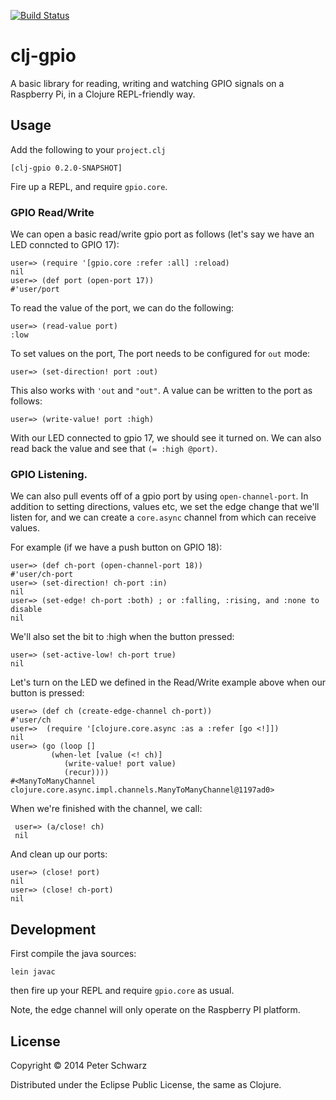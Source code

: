[![Build Status](https://travis-ci.org/peterschwarz/clj-gpio.svg)](https://travis-ci.org/peterschwarz/clj-gpio)

# clj-gpio

A basic library for reading, writing and watching GPIO signals on a Raspberry
Pi, in a Clojure REPL-friendly way.

## Usage

Add the following to your `project.clj`

    [clj-gpio 0.2.0-SNAPSHOT]

Fire up a REPL, and require `gpio.core`.

### GPIO Read/Write 

We can open a basic read/write gpio port as follows (let's say we have an LED
conncted to GPIO 17):

    user=> (require '[gpio.core :refer :all] :reload)
    nil
    user=> (def port (open-port 17))
    #'user/port

To read the value of the port, we can do the following:

    user=> (read-value port)
    :low

To set values on the port, The port needs to be configured for `out` mode:

    user=> (set-direction! port :out)

This also works with `'out` and `"out"`.  A value can be written to the port
as follows:

    user=> (write-value! port :high)

With our LED connected to gpio 17, we should see it turned on.  We can also
read back the value and see that `(= :high @port)`.

### GPIO Listening.

We can also pull events off of a gpio port by using `open-channel-port`.  In
addition to setting directions, values etc, we set the edge change that we'll
listen for, and we can create a `core.async` channel from which can receive
values. 

For example (if we have a push button on GPIO 18):

    user=> (def ch-port (open-channel-port 18))
    #'user/ch-port
    user=> (set-direction! ch-port :in)
    nil
    user=> (set-edge! ch-port :both) ; or :falling, :rising, and :none to disable 
    nil

 We'll also set the bit to :high when the button pressed:

    user=> (set-active-low! ch-port true) 
    nil

Let's turn on the LED we defined in the Read/Write example above when our
button is pressed: 

    user=> (def ch (create-edge-channel ch-port))
    #'user/ch
    user=>  (require '[clojure.core.async :as a :refer [go <!]])
    nil
    user=> (go (loop []
             (when-let [value (<! ch)]
                (write-value! port value)
                (recur))))
    #<ManyToManyChannel clojure.core.async.impl.channels.ManyToManyChannel@1197ad0>


When we're finished with the channel, we call:

     user=> (a/close! ch)
     nil

And clean up our ports:

    user=> (close! port)
    nil
    user=> (close! ch-port)
    nil

## Development

First compile the java sources:

    lein javac

then fire up your REPL and require `gpio.core` as usual.

Note, the edge channel will only operate on the Raspberry PI platform.

## License

Copyright © 2014 Peter Schwarz

Distributed under the Eclipse Public License, the same as Clojure.
